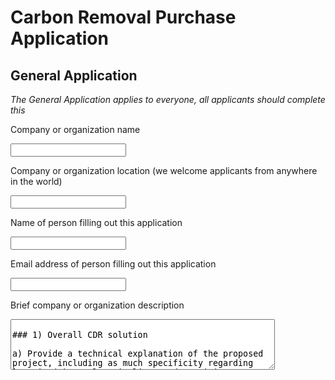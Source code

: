# Carbon Removal Purchase Application

## General Application 

_The General Application applies to everyone, all applicants should complete this_

Company or organization name 

<input type="text" />

Company or organization location (we welcome applicants from anywhere in the world) 

<input type="text" />

Name of person filling out this application

<input type="text" />

Email address of person filling out this application

<input type="text"/>

Brief company or organization description

<textarea rows="5" cols="50" placeholder="<10 words"/>

### 1) Overall CDR solution

a) Provide a technical explanation of the proposed project, including as much specificity regarding location(s), scale, timeline, and participants as possible. Feel free to include figures. 

<textarea rows="5" cols="50" placeholder="<1500 words"/>

b) What is your role in this project, and who are the other actors that make this a full carbon removal solution? (E.g. I am a broker. I sell carbon removal that is generated from a partnership between DAC Company and Injection Company. DAC Company owns the plant and produces compressed CO₂. DAC Company pays Injection Company for storage and long-term monitoring.) 

<textarea rows="5" cols="50" placeholder="<50 words"/>

c) What are the three most important risks your project faces? 

<textarea rows="5" cols="50" placeholder="<300 words"/>

### 2) Timeline and Permanence

a) Please fill out the entries below regarding the timeline for offer

Project duration 

_Over what duration will you be actively running your DAC plant, spreading olivine, growing and sinking kelp, etc. to deliver on your offer? E.g. Jun 2021 - Jun 2022. The end of this duration determines when the purchaser may consider renewing our contract with you based on performance._

<textarea rows="5" cols="50" placeholder="<10 words"/>

When does carbon removal occur? 

_We recognize that some solutions deliver carbon removal during the project duration (e.g. DAC + injection), while others deliver carbon removal gradually after the project duration (e.g. spreading olivine for long-term mineralization). Over what timeframe will carbon removal occur? 
E.g. Jun 2021 - Jun 2022 OR 500 years._

<textarea rows="5" cols="50" placeholder="<10 words"/>

Distribution of that carbon removal over time 

_For the time frame described above, please detail how you anticipate your carbon removal capacity will be distributed. E.g. “50% in year one, 25% each year thereafter” or “Evenly distributed over the whole time frame”. We’re asking here specifically about the physical carbon removal process here, NOT the “Project duration”.  Indicate any uncertainties, eg “We anticipate a steady decline in annualized carbon removal from year one into the out-years, but this depends on unknowns re our mineralization kinetics”._

<textarea rows="5" cols="50" placeholder="<50 words"/>

Permanence

Over what duration you can assure durable carbon storage for this offer (e.g. this batch of biochar, these rocks, this kelp, this injection site)? E.g. 1000 years.

<textarea rows="5" cols="50" placeholder="<10 words"/>

b) What are the upper and lower bounds on your permanence claimed above in 2(a)? 
Number/range

<textarea rows="5" cols="50" placeholder="Number / range"/>

c) Have you measured this permanence directly, if so, how? Otherwise, if you’re relying on the literature, please cite data that justifies your claim. _(E.g. We rely on findings from Paper_1 and Paper_2 to estimate permanence of mineralization, and here are the reasons why these findings apply to our system. OR We have evidence from this pilot project we ran that biomass sinks to D ocean depth. If biomass reaches these depths, here’s what we assume happens based on Paper_1 and Paper_2.)_

<textarea rows="5" cols="50" placeholder="<200 words"/>

d) What permanence risks does your project face? Are there physical risks (e.g. leakage, decomposition and decay, damage, etc.)? _Are there socioeconomic risks (e.g. mismanagement of storage, decision to consume or combust derived products, etc.)? What fundamental uncertainties exist about the underlying technological or biological process?_

<textarea rows="5" cols="50" placeholder="<200 words"/>

e) How will you quantify the actual permanence/durability of the carbon sequestered by your project? If direct measurement is difficult or impossible, how will you rely  on models or assumptions, and how will you validate those assumptions?  _(E.g. monitoring of injection sites, tracking biomass state and location, estimating decay rates, etc.)_

<textarea rows="5" cols="50" placeholder="<200 words"/>

### 3) Gross Capacity

_All tonnage should be described in metric tonnes here and throughout the application._

a) Please fill out the entries below on the offer (metric tonnes CO₂) over the timeline detailed in 2(a)

Gross carbon removal 

_Do not subtract for embodied/lifecycle emissions or permanence, we will ask you to subtract this later_

<input type="text" placeholder="E.g. XXX tCO₂"/>

If applicable, additional avoided emissions 

_e.g. for carbon mineralization in concrete production, removal would be the CO₂ utilized in concrete production and avoided emissions would be the emissions reductions associated with traditional concrete production_

<input type="text" placeholder="E.g. XXX tCO₂"/>

b) Show your work for 3(a). How did you calculate these numbers? If you have significant uncertainties in your capacity, what drives those? _(E.g. This specific species sequesters X tCO₂/t biomass. Each deployment of our solution grows on average Y t biomass. We assume Z% of the biomass is sequestered permanently. We are offering two deployments. X*Y*Z*2 = 350 tCO₂ = Gross removal.  OR Each tower of our mineralization reactor captures between X and Y tons CO₂/yr, all of which we have the capacity to inject. However, the range between X and Y is large, because we have significant uncertainty in how our reactors will perform under various environmental conditions)_

<textarea rows="5" cols="50" placeholder="<150 words"/>

c) What is your total overall capacity to sequester carbon at this time, e.g. gross tonnes / year / (deployment / plant / acre / etc.)? Here we are talking about your project / technology as a whole, so this number may be larger than the specific capacity offered and described above in 3(b). We ask this to understand where your technology currently stands, and to give context for the values you provided in 3(b). 

<input type="text" placeholder="metric tonnes tCO₂/yr"/>

d) We are curious about the foundational assumptions or models you use to make projections about your solution’s capacity. Please explain how you make these estimates, and whether you have ground-truthed your methods with direct measurement of a real system (e.g. a proof of concept experiment, pilot project, prior deployment, etc.). We welcome citations, numbers, and links to real data! _(E.g. We assume our sorbent has X absorption rate and Y desorption rate. This aligns with [Sorbent_Paper_Citation]. Our pilot plant performance over [Time_Range] confirmed this assumption achieving Z tCO₂ capture with T tons of sorbent.)_

<textarea rows="5" cols="50" placeholder="<200 words"/>

e) Documentation: If you have them, please provide links to any other information that may help us understand your project in detail. This could include a project website, third-party documentation, project specific research, data sets, etc. 

<textarea rows="5" cols="50" placeholder="up to 5 links"/>


## 4) Net Capacity / Life Cycle Analysis

a) Please fill out the entries below to help us understand your system’s efficiency, and how much your lifecycle deducts from your gross carbon removal capacity.

Gross carbon removal

<textarea rows="5" cols="50" placeholder="Should equal the first row in table 3(a)"/>

Gross project emissions

<textarea rows="5" cols="50" placeholder="Should correspond to the boundary conditions described below in 4(b) and 4(c)
"/>

Emissions / removal ratio

<textarea rows="5" cols="50" placeholder="Gross project emissions / gross carbon removal: should be less than one for net-negative carbon removal systems, e.g. the amount emitted is less than the amount removed"/>

Net carbon removal

<textarea rows="5" cols="50" placeholder="Gross carbon removal - Gross project emissions"/>

b) Provide a carbon balance or “process flow” diagram for your carbon removal solution, visualizing the numbers above in table 4(a). Please include all carbon flows and sources of energy, feedstocks, and emissions, with numbers wherever possible _(E.g. see the generic diagram below from the [CDR Primer](https://cdrprimer.org/), [Charm’s Stripe 2020 application](https://github.com/stripe/negative-emissions-source-materials/blob/master/Project%20Applications/Charm%20Industrial%20Project%20Application%202020.pdf)for a simple example, or [CarbonCure’s 2020 application](https://github.com/stripe/negative-emissions-source-materials/blob/master/Project%20Applications/CarbonCure%20Project%20Application%202020.pdf) for a more complex example)._ If you’ve had a third-party LCA performed, please link to it.

<textarea rows="10" cols="100"/>

c) Please articulate and justify the boundary conditions you assumed above: why do your calculations and diagram include or exclude different components of your system? 

<textarea rows="5" cols="50" placeholder="<100 words" />

d) Please justify all numbers used in your diagram above.  Are they solely modeled or have you measured them directly? Have they been independently measured? Your answers can include references to peer-reviewed publications, e.g. Climeworks LCA paper. 

<textarea rows="5" cols="50" placeholder="<200 words" />

e) If you can’t provide sufficient detail above in 4(d), please point us to a third-party independent verification, or tell us what an independent verifier would measure about your process to validate the numbers you’ve provided. (We may request such an audit be performed.) 

<textarea rows="5" cols="50" placeholder="<100 words" />

## 5) Learning Curve and Costs (Backward-looking)

We are interested in understanding the [learning curve](https://en.wikipedia.org/wiki/Experience_curve_effects#Wright%27s_law_unit_cost_curve) of different carbon removal technologies (i.e. the relationship between accumulated experience producing or deploying a technology, and technology costs). To this end, we are curious to know how much additional deployment this procurement of your solution would result in. (There are no right or wrong answers here. If your project is selected we may ask for more information related to this topic so we can better evaluate your progress.)

a) Please define and explain your unit of deployment. _(E.g. # of plants, # of modules)_ 

<textarea rows="5" cols="50" placeholder="<50 words" />

b) How many units have you deployed from the origin of your project up until today? Please fill out the table below, adding rows as needed. Ranges are acceptable if necessary.

[TODO]

c) Qualitatively, how and why have your deployment costs changed thus far? _(E.g. Our costs have been stable because we’re still in the first cycle of deployment, our costs have increased due to an unexpected engineering challenge, our costs are falling because we’re innovating next stage designs, or our costs are falling because with larger scale deployment the procurement cost of third party equipment is declining.)_

<textarea rows="5" cols="50" placeholder="<50 words" />

d) How many additional units would be deployed if we bought your offer? The two numbers below should multiply to equal the first row in table 3(a).

[TODO]

## 6) Cost and Milestones (Forward-looking) 

|   |   |     |   |   |
|---|---|-----|---|---|
|   |   | asd |   |   |
|   |   |     |   |   |
|   |   |     |   |   |

We ask these questions to get a better understanding of your growth trajectory and inflection points, there are no right or wrong answers. If we select you for purchase, we’ll expect to work with you to understand your milestones and their verification in more depth. 
What is your cost per ton CO₂ today? 

$/ton CO₂

Help us understand, in broad strokes, what’s included vs excluded in the cost in 6(a) above. We don’t need a breakdown of each, but rather an understanding of what’s “in” versus “out.”
>100 words

List and describe up to three key upcoming milestones, with the latest no further than Q2 2023, that you’ll need to achieve in order to scale up the capacity of your approach. 
Milestone #
Milestone description 
Why is this milestone important to your ability to scale? (200 words)
Target for achievement (eg Q4 2021)
How could we verify that you’ve achieved this milestone?
1
<100 words
<200 words


<100 words
2
<100 words
<200 words


<100 words
3
<100 words
<200 words


<100 words

How do these milestones impact the total gross capacity of your system, if at all? 
Milestone #
Anticipated total gross capacity prior to achieving milestone (ranges are acceptable)
Anticipated total gross capacity after achieving milestone (ranges are acceptable)
If those numbers are different, why? (100 words)


1
Should match 3(c)


<100 words
2




<100 words
3




<100 words

How do these milestones impact your costs, if at all?
Milestone #
Anticipated cost/ton prior to achieving milestone (ranges are acceptable)
Anticipated cost/ton after achieving milestone (ranges are acceptable)
If those numbers are different, why? (100 words)
1
Should match 6(a)


<100 words
2




<100 words
3




<100 words

If you could ask one person in the world to do one thing to most enable your project to achieve its ultimate potential, who would you ask and what would you ask them to do?
<50 words

Other than purchasing, what could we do to help your project?  
<50 words

7. Public Engagement and Environmental Justice
We require projects to consider and address potential social, political, and ecosystem risks associated with their deployments. Projects with effective public engagement tend to do the following:
Identify key stakeholders in the area they’ll be deploying 
Have some mechanism to engage and gather opinions from those stakeholders and take those opinions seriously, iterating the project as necessary.
The following questions are for us to help us gain an understanding of your public engagement strategy. There are no right or wrong answers, and we recognize that, for early projects, this work may not yet exist or may be quite nascent.
Who are your external stakeholders, where are they, and how did you identify them? 
<100 words

If applicable, how have you engaged with these stakeholders? Has this work been performed in-house, with external consultants, or with independent advisors? 
<100 words

If applicable, what have you learned from these engagements? What modifications have you already made to your project based on this feedback, if any? 
<100 words

Going forward, do you have changes planned that you have not yet implemented? How do you anticipate that your processes for (a) and (b) will change as you execute on the work described in this application? 
<100 words

What environmental justice concerns apply to your project, if any? How do you intend to consider or address them? 
<100 words

11. Legal and Regulatory Compliance
What legal opinions, if any, have you received regarding deployment of your solution? 
<100 words

What permits or other forms of formal permission do you require, if any? Please clearly differentiate between what you have already obtained, what you are currently in the process of obtaining, and what you know you’ll need to obtain in the future but have not yet begun the process to do so. 
<100 words

In what areas are you uncertain about the legal or regulatory frameworks you’ll need to comply with? This could include anything from local governance to international treaties. For some types of projects, we recognize that clear regulatory guidance may not yet exist.
<100 words
12. Offer 
This table constitutes your offer, and will form the basis for contract discussions if you are selected for purchase. 


Offer 
Net carbon removal (metric tonnes CO₂)
Should match the last row in table 4(a), “Net carbon removal”
Delivery window (at what point should we consider your contract complete?)
Should match the first row in table 2(a), “Project duration”
Price ($/metric tonne CO₂)
Note on currencies: while we welcome applicants from anywhere in the world, our purchases will be executed exclusively in USD ($). If your prices are typically denominated in another currency, please convert that to USD and let us know here.
This is the price per ton of your offer to us for the tonnage described above. Please quote us a price and describe any difference between this and the costs described in (6). 


